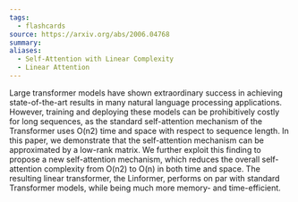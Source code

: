 ```yaml
---
tags:
  - flashcards
source: https://arxiv.org/abs/2006.04768
summary: 
aliases:
  - Self-Attention with Linear Complexity
  - Linear Attention
---
```

Large transformer models have shown extraordinary success in achieving state-of-the-art results in many natural language processing applications. However, training and deploying these models can be prohibitively costly for long sequences, as the standard self-attention mechanism of the Transformer uses O(n2) time and space with respect to sequence length. In this paper, we demonstrate that the self-attention mechanism can be approximated by a low-rank matrix. We further exploit this finding to propose a new self-attention mechanism, which reduces the overall self-attention complexity from O(n2) to O(n) in both time and space. The resulting linear transformer, the Linformer, performs on par with standard Transformer models, while being much more memory- and time-efficient.  